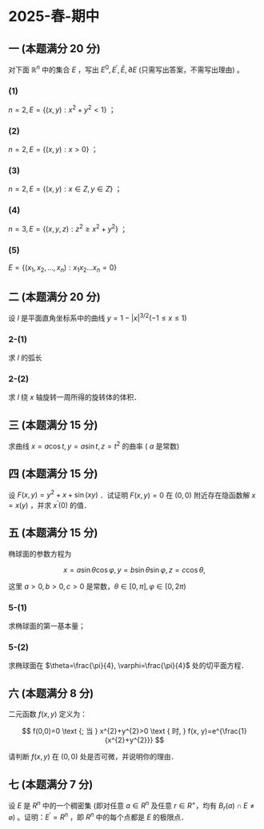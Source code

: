 # 2025-春-期中


## 一 (本题满分 20 分)

对下面 $\mathbb{R}^{n}$ 中的集合 $E$ ，写出 $E^{0}, E^{\prime}, \bar{E}, \partial E$ (只需写出答案，不需写出理由) 。

### (1)

$n=2, E=\left\{(x, y): x^{2}+y^{2}<1\right\}$ ；

### (2)

$n=2, E=\{(x, y): x>0\}$ ；

### (3)

$n=2, E=\{(x, y): x \in Z, y \in Z\}$ ；

### (4)

$n=3, E=\left\{(x, y, z): z^{2} \geq x^{2}+y^{2}\right\}$ ；

### (5)

$E=\left\{\left(x_{1}, x_{2}, \ldots, x_{n}\right): x_{1} x_{2} \ldots x_{n}=0\right\}$

## 二 (本题满分 20 分)

设 $l$ 是平面直角坐标系中的曲线 $y=1-|x|^{3 / 2}(-1 \leq x \leq 1)$

### 2-(1)

求 $l$ 的弧长

### 2-(2)

求 $l$ 绕 $x$ 轴旋转一周所得的旋转体的体积．

## 三 (本题满分 15 分)

求曲线 $x=a \cos t, y=a \sin t, z=t^{2}$ 的曲率 ( $a$ 是常数)

## 四 (本题满分 15 分)

设 $F(x, y)=y^{2}+x+\sin (x y)$ ．试证明 $F(x, y)=0$ 在 $(0,0)$ 附近存在隐函数解 $x=x(y)$ ，并求 $x^{\prime}(0)$ 的值．

## 五 (本题满分 15 分)

椭球面的参数方程为

$$
x=a \sin \theta \cos \varphi, y=b \sin \theta \sin \varphi, z=c \cos \theta,
$$

这里 $a>0, b>0, c>0$ 是常数，$\theta \in[0, \pi], \varphi \in[0,2 \pi)$

### 5-(1)

求椭球面的第一基本量；

### 5-(2)

求椭球面在 $\theta=\frac{\pi}{4}, \varphi=\frac{\pi}{4}$ 处的切平面方程．

## 六 (本题满分 8 分)

二元函数 $f(x, y)$ 定义为：

$$
f(0,0)=0 \text {; 当 } x^{2}+y^{2}>0 \text { 时, } f(x, y)=e^{\frac{1}{x^{2}+y^{2}}}
$$

请判断 $f(x, y)$ 在 $(0,0)$ 处是否可微，并说明你的理由．

## 七 (本题满分 7 分)

设 $E$ 是 $R^{n}$ 中的一个稠密集 (即对任意 $a \in R^{n}$ 及任意 $r \in R^{+}$，均有 $\left.B_{r}(a) \cap E \neq \varnothing\right)$ 。证明：$E^{\prime}=R^{n}$ ，即 $R^{n}$ 中的每个点都是 $E$ 的极限点．
